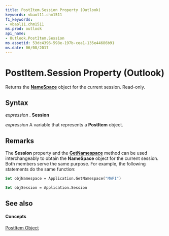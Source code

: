 ```yaml
---
title: PostItem.Session Property (Outlook)
keywords: vbaol11.chm1511
f1_keywords:
- vbaol11.chm1511
ms.prod: outlook
api_name:
- Outlook.PostItem.Session
ms.assetid: 53dc4396-598e-197b-cea1-135e44686b91
ms.date: 06/08/2017
---
```



# PostItem.Session Property (Outlook)

Returns the  **[NameSpace](Outlook.NameSpace.md)** object for the current session. Read-only.


## Syntax

 _expression_ . **Session**

 _expression_ A variable that represents a **PostItem** object.


## Remarks

The  **Session** property and the **[GetNamespace](Outlook.Application.GetNamespace.md)** method can be used interchangeably to obtain the **NameSpace** object for the current session. Both members serve the same purpose. For example, the following statements do the same function:


```vb
Set objNamespace = Application.GetNamespace("MAPI") 
```


```vb
Set objSession = Application.Session
```


## See also


#### Concepts


[PostItem Object](Outlook.PostItem.md)

